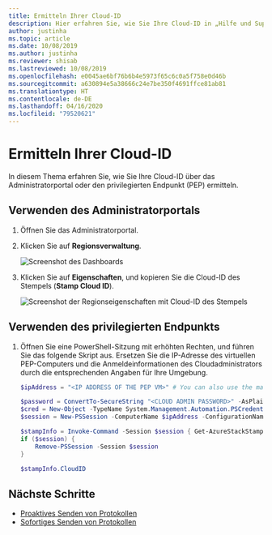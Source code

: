 ```yaml
---
title: Ermitteln Ihrer Cloud-ID
description: Hier erfahren Sie, wie Sie Ihre Cloud-ID in „Hilfe und Support“ von Azure Stack Hub finden.
author: justinha
ms.topic: article
ms.date: 10/08/2019
ms.author: justinha
ms.reviewer: shisab
ms.lastreviewed: 10/08/2019
ms.openlocfilehash: e0045ae6bf76b6b4e5973f65c6c0a5f758e0d46b
ms.sourcegitcommit: a630894e5a38666c24e7be350f4691ffce81ab81
ms.translationtype: HT
ms.contentlocale: de-DE
ms.lasthandoff: 04/16/2020
ms.locfileid: "79520621"
---
```

# <a name="find-your-cloud-id"></a>Ermitteln Ihrer Cloud-ID

In diesem Thema erfahren Sie, wie Sie Ihre Cloud-ID über das Administratorportal oder den privilegierten Endpunkt (PEP) ermitteln. 

## <a name="use-the-administrator-portal"></a>Verwenden des Administratorportals

1. Öffnen Sie das Administratorportal. 
1. Klicken Sie auf **Regionsverwaltung**.

   ![Screenshot des Dashboards](./media/azure-stack-automatic-log-collection/dashboard.png)

1. Klicken Sie auf **Eigenschaften**, und kopieren Sie die Cloud-ID des Stempels (**Stamp Cloud ID**).

   ![Screenshot der Regionseigenschaften mit Cloud-ID des Stempels](media/azure-stack-automatic-log-collection/region-properties-blade-with-stamp-cloud-id.png)


## <a name="use-the-privileged-endpoint"></a>Verwenden des privilegierten Endpunkts

1. Öffnen Sie eine PowerShell-Sitzung mit erhöhten Rechten, und führen Sie das folgende Skript aus. Ersetzen Sie die IP-Adresse des virtuellen PEP-Computers und die Anmeldeinformationen des Cloudadministrators durch die entsprechenden Angaben für Ihre Umgebung. 

   ```powershell
   $ipAddress = "<IP ADDRESS OF THE PEP VM>" # You can also use the machine name instead of IP here.

   $password = ConvertTo-SecureString "<CLOUD ADMIN PASSWORD>" -AsPlainText -Force
   $cred = New-Object -TypeName System.Management.Automation.PSCredential ("<DOMAIN NAME>\CloudAdmin", $password)
   $session = New-PSSession -ComputerName $ipAddress -ConfigurationName PrivilegedEndpoint -Credential $cred

   $stampInfo = Invoke-Command -Session $session { Get-AzureStackStampInformation }
   if ($session) {
       Remove-PSSession -Session $session
   }

   $stampInfo.CloudID
   ```

## <a name="next-steps"></a>Nächste Schritte

* [Proaktives Senden von Protokollen](azure-stack-configure-automatic-diagnostic-log-collection-tzl.md)
* [Sofortiges Senden von Protokollen](azure-stack-configure-on-demand-diagnostic-log-collection-portal-tzl.md)






